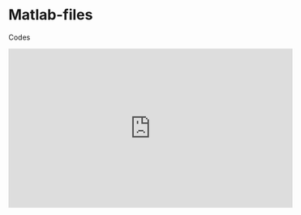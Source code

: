 # Matlab-files
Codes

<iframe width="560" height="315" src="https://www.youtube.com/embed/2ivKEj3ksPk" frameborder="0" allow="accelerometer; autoplay; encrypted-media; gyroscope; picture-in-picture" allowfullscreen></iframe>

